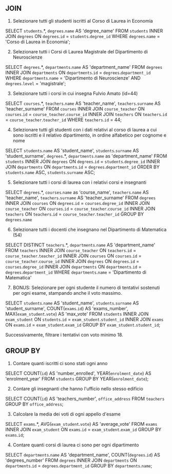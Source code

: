 ## JOIN

1. Selezionare tutti gli studenti iscritti al Corso di Laurea in Economia

SELECT `students`.*, `degrees`.`name` AS 'degree_name' 
FROM `students` 
INNER JOIN `degrees` 
ON `degrees`.`id` = `students`.`degree_id` 
WHERE `degrees`.`name` = 'Corso di Laurea in Economia'; 


2. Selezionare tutti i Corsi di Laurea Magistrale del Dipartimento di
Neuroscienze

SELECT `degrees`.*, `departments`.`name` AS 'department_name' 
FROM `degrees` 
INNER JOIN `departments` 
ON `departments`.`id` = `degrees`.`department_id` 
WHERE `departments`.`name` = 'Dipartimento di Neuroscienze' AND `degrees`.`level` = 'magistrale'; 


3. Selezionare tutti i corsi in cui insegna Fulvio Amato (id=44)

SELECT `courses`.*, `teachers`.`name` AS 'teacher_name', `teachers`.`surname` AS 'teacher_surname' 
FROM `courses` 
INNER JOIN `course_teacher` 
ON `courses`.`id` = `course_teacher`.`course_id` 
INNER JOIN `teachers` 
ON `teachers`.`id` = `course_teacher`.`teacher_id` 
WHERE `teachers`.`id` = 44; 

4. Selezionare tutti gli studenti con i dati relativi al corso di laurea a cui
sono iscritti e il relativo dipartimento, in ordine alfabetico per cognome e
nome

SELECT `students`.`name` AS 'student_name', `students`.`surname` AS 'student_surname', `degrees`.*, `departments`.`name` as 'department_name' 
FROM `students` 
INNER JOIN `degrees` 
ON `degrees`.`id` = `students`.`degree_id` 
INNER JOIN `departments` 
ON `departments`.`id` = `degrees`.`department_id` 
ORDER BY `students`.`name` ASC, `students`.`surname` ASC; 


5. Selezionare tutti i corsi di laurea con i relativi corsi e insegnanti

SELECT `degrees`.*, `courses`.`name` as 'course_name', `teachers`.`name` AS 'teacher_name', `teachers`.`surname` AS 'teacher_surname' 
FROM `degrees` 
INNER JOIN `courses` 
ON `degrees`.`id` = `courses`.`degree_id` 
INNER JOIN `course_teacher` 
ON `courses`.`id` = `course_teacher`.`course_id` 
INNER JOIN `teachers` 
ON `teachers`.`id` = `course_teacher`.`teacher_id` 
GROUP BY `degrees`.`name`


6. Selezionare tutti i docenti che insegnano nel Dipartimento di
Matematica (54)

SELECT DISTINCT `teachers`.*, `departments`.`name` AS 'department_name' 
FROM `teachers` 
INNER JOIN `course_teacher` 
ON `teachers`.`id` = `course_teacher`.`teacher_id` 
INNER JOIN `courses` 
ON `courses`.`id` = `course_teacher`.`course_id` 
INNER JOIN `degrees` 
ON `degrees`.`id` = `courses`.`degree_id` 
INNER JOIN `departments` 
ON `departments`.`id` = `degrees`.`department_id` 
WHERE `departments`.`name` = 'Dipartimento di Matematica'


7. BONUS: Selezionare per ogni studente il numero di tentativi sostenuti
per ogni esame, stampando anche il voto massimo. 

SELECT `students`.`name` AS 'student_name', `students`.`surname` AS 'student_surname', COUNT(`exams`.`id`) AS 'exams_number', MAX(`exam_student`.`vote`) AS 'max_vote' 
FROM `students` 
INNER JOIN `exam_student` 
ON `students`.`id` = `exam_student`.`student_id` 
INNER JOIN `exams` 
ON `exams`.`id` = `exam_student`.`exam_id`
GROUP BY `exam_student`.`student_id`; 

Successivamente,
filtrare i tentativi con voto minimo 18.

## GROUP BY

1. Contare quanti iscritti ci sono stati ogni anno

SELECT COUNT(`id`) AS 'number_enrolled', YEAR(`enrolment_date`) AS 'enrolment_year' 
FROM `students` 
GROUP BY YEAR(`enrolment_date`); 

2. Contare gli insegnanti che hanno l'ufficio nello stesso edificio

SELECT COUNT(`id`) AS 'teachers_number', `office_address` 
FROM `teachers` 
GROUP BY `office_address`; 


3. Calcolare la media dei voti di ogni appello d'esame

SELECT `exams`.*, AVG(`exam_student`.`vote`) AS 'average_vote' 
FROM `exams` 
INNER JOIN `exam_student` 
ON `exams`.`id` = `exam_student`.`exam_id` 
GROUP BY `exams`.`id`;


4. Contare quanti corsi di laurea ci sono per ogni dipartimento

SELECT `departments`.`name` AS 'department_name', COUNT(`degrees`.`id`) AS 'degrees_number' 
FROM `degrees` 
INNER JOIN `departments` 
ON `departments`.`id` = `degrees`.`department_id` 
GROUP BY `departments`.`name`; 
